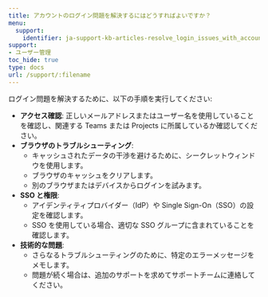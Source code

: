 ```yaml
---
title: アカウントのログイン問題を解決するにはどうすればよいですか？
menu:
  support:
    identifier: ja-support-kb-articles-resolve_login_issues_with_account
support:
- ユーザー管理
toc_hide: true
type: docs
url: /support/:filename
---
```


ログイン問題を解決するために、以下の手順を実行してください:

- **アクセス確認**: 正しいメールアドレスまたはユーザー名を使用していることを確認し、関連する Teams または Projects に所属しているか確認してください。
- **ブラウザのトラブルシューティング**:
  - キャッシュされたデータの干渉を避けるために、シークレットウィンドウを使用します。
  - ブラウザのキャッシュをクリアします。
  - 別のブラウザまたはデバイスからログインを試みます。
- **SSO と権限**:
  - アイデンティティプロバイダー（IdP）や Single Sign-On（SSO）の設定を確認します。
  - SSO を使用している場合、適切な SSO グループに含まれていることを確認します。
- **技術的な問題**:
  - さらなるトラブルシューティングのために、特定のエラーメッセージをメモします。
  - 問題が続く場合は、追加のサポートを求めてサポートチームに連絡してください。